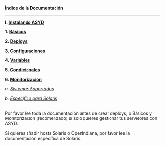**Índice de la Documentación**

***

**I. [Instalando ASYD](installing.md)**

**1. [Básicos](basics.md)**

**2. [Deploys](deploys.md)**

**3. [Configuraciones](configurations.md)**

**4. [Variables](variables.md)**

**5. [Condicionales](conditionals.md)**

**6. [Monitorización](monitoring.md)**

*a. [Sistemas Soportados](systems.md)*

*b. [Específico para Solaris](solaris.md)*

<br/>
Por favor lee toda la documentación antes de crear deploys, o Básicos y Monitorización
(recomendado) si solo quieres gestionar tus servidores con ASYD.

Si quieres añadir hosts Solaris o OpenIndiana, por favor lee la documentación específica de Solaris.
